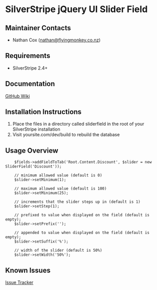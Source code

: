 SilverStripe jQuery UI Slider Field
===================================

Maintainer Contacts
-------------------
*  Nathan Cox (<nathan@flyingmonkey.co.nz>)

Requirements
------------
* SilverStripe 2.4+

Documentation
-------------
[GitHub Wiki](https://github.com/nathancox/silverstripe-sliderfield)

Installation Instructions
-------------------------

1. Place the files in a directory called sliderfield in the root of your SilverStripe installation
2. Visit yoursite.com/dev/build to rebuild the database

Usage Overview
--------------

		$fields->addFieldToTab('Root.Content.Discount', $slider = new SliderField('Discount'));
		
		// minimum allowed value (default is 0)
		$slider->setMinimum(1);
		
		// maximum allowed value (default is 100)
		$slider->setMinimum(25);
		
		// increments that the slider steps up in (default is 1)
		$slider->setStep(1);
		
		// prefixed to value when displayed on the field (default is empty);
		$slider->setPrefix('');
		
		// appended to value when displayed on the field (default is empty);
		$slider->setSuffix('%');
		
		// width of the slider (default is 50%)
		$slider->setWidth('50%');




Known Issues
------------
[Issue Tracker](https://github.com/nathancox/silverstripe-sliderfield/issues)